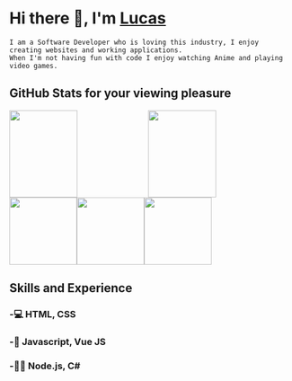 # Hi there 👋, I'm [Lucas](https://www.linkedin.com/in/lucaspayton/)

```
I am a Software Developer who is loving this industry, I enjoy creating websites and working applications. 
When I'm not having fun with code I enjoy watching Anime and playing video games.
```
## GitHub Stats for your viewing pleasure

<div style="display: flex; flex-direction: row;">
 <img class="img" style="width: 49%; height: 155px;" src="https://github-readme-stats.vercel.app/api?username=Jarrod-Payton&show_icons=true&theme=dark" />
 <img class="img" style="width: 49%; height: 155px;" src="https://github-readme-stats.vercel.app/api/top-langs/?username=Jarrod-Payton&theme=dark&layout=compact" />
</div>
<div style="display: flex; align-content-center; flex-direction: row;">
 <img class="img" style="height: 120px;" src="https://github-readme-stats.vercel.app/api/pin/?username=Jarrod-Payton&repo=Jarrod-Payton&theme=dark" />
 <img class="img" style="height: 120px;" src="https://github-readme-stats.vercel.app/api/pin/?username=Jarrod-Payton&repo=Jarrod-Payton&theme=dark" />
 <img class="img" style="height: 120px;" src="https://github-readme-stats.vercel.app/api/pin/?username=Jarrod-Payton&repo=Jarrod-Payton&theme=dark" />
</div> 

## Skills and Experience 

### -💻 HTML, CSS
### -🔗 Javascript, Vue JS
### -👨‍💻 Node.js, C#
